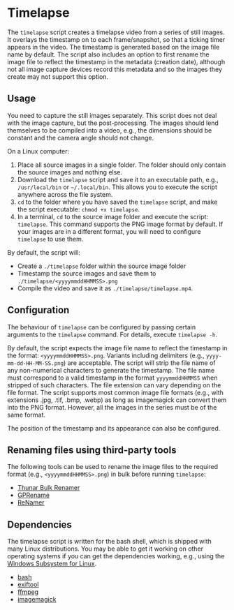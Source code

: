 # Timelapse

The `timelapse` script creates a timelapse video from a series of still images. It overlays the timestamp on to each frame/snapshot, so that a ticking timer appears in the video. The timestamp is generated based on the image file name by default. The script also includes an option to first rename the image file to reflect the timestamp in the metadata (creation date), although not all image capture devices record this metadata and so the images they create may not support this option.

## Usage

You need to capture the still images separately. This script does not deal with the image capture, but the post-processing. The images should lend themselves to be compiled into a video, e.g., the dimensions should be constant and the camera angle should not change.

On a Linux computer:

1. Place all source images in a single folder. The folder should only contain the source images and nothing else.
2. Download the `timelapse` script and save it to an executable path, e.g., `/usr/local/bin` or `~/.local/bin`. This allows you to execute the script anywhere across the file system.
3. `cd` to the folder where you have saved the `timelapse` script, and make the script executable: `chmod +x timelapse`.
4. In a terminal, `cd` to the source image folder and execute the script: `timelapse`. This command supports the PNG image format by default. If your images are in a different format, you will need to configure `timelapse` to use them.

By default, the script will:

- Create a `./timelapse` folder within the source image folder
- Timestamp the source images and save them to `./timelapse/<yyyymmddHHMMSS>.png`
- Compile the video and save it as `./timelapse/timelapse.mp4`.

## Configuration

The behaviour of `timelapse` can be configured by passing certain arguments to the `timelapse` command. For details, execute `timelapse -h`.

By default, the script expects the image file name to reflect the timestamp in the format: `<yyyymmddHHMMSS>.png`. Variants including delimiters (e.g., `yyyy-mm-dd-HH-MM-SS.png`) are acceptable. The script will strip the file name of any non-numerical characters to generate the timestamp. The file name must correspond to a valid timestamp in the format `yyyymmddHHMMSS` when stripped of such characters. The file extension can vary depending on the file format. The script supports most common image file formats (e.g., with extensions .jpg, .tif, .bmp, .webp) as long as imagemagick can convert them into the PNG format. However, all the images in the series must be of the same format.

The position of the timestamp and its appearance can also be configured. 

## Renaming files using third-party tools

The following tools can be used to rename the image files to the required format (e.g., `<yyyymmddHHMMSS>.png`) in bulk before running `timelapse`:

- [Thunar Bulk Renamer](https://docs.xfce.org/xfce/thunar/bulk-renamer/start)
- [GPRename](https://gprename.sourceforge.net)
- [ReNamer](https://www.den4b.com/products/renamer)

## Dependencies

The timelapse script is written for the bash shell, which is shipped with many Linux distributions. You may be able to get it working on other operating systems if you can get the dependencies working, e.g., using the [Windows Subsystem for Linux](https://learn.microsoft.com/en-us/windows/wsl/).

- [bash](https://www.gnu.org/software/bash)
- [exiftool](https://exiftool.org)
- [ffmpeg](https://ffmpeg.org)
- [imagemagick](https://imagemagick.org)
